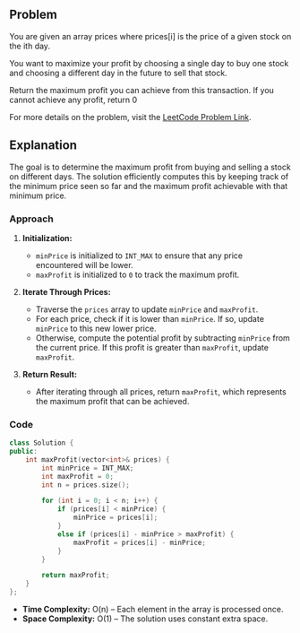 ## Problem

You are given an array prices where prices[i] is the price of a given stock on the ith day.

You want to maximize your profit by choosing a single day to buy one stock and choosing a different day in the future to sell that stock.

Return the maximum profit you can achieve from this transaction. If you cannot achieve any profit, return 0

For more details on the problem, visit the [LeetCode Problem Link](https://leetcode.com/problems/best-time-to-buy-and-sell-stock/).

## Explanation

The goal is to determine the maximum profit from buying and selling a stock on different days. The solution efficiently computes this by keeping track of the minimum price seen so far and the maximum profit achievable with that minimum price.

### Approach

1. **Initialization:**
   - `minPrice` is initialized to `INT_MAX` to ensure that any price encountered will be lower.
   - `maxProfit` is initialized to `0` to track the maximum profit.

2. **Iterate Through Prices:**
   - Traverse the `prices` array to update `minPrice` and `maxProfit`.
   - For each price, check if it is lower than `minPrice`. If so, update `minPrice` to this new lower price.
   - Otherwise, compute the potential profit by subtracting `minPrice` from the current price. If this profit is greater than `maxProfit`, update `maxProfit`.

3. **Return Result:**
   - After iterating through all prices, return `maxProfit`, which represents the maximum profit that can be achieved.

### Code

```cpp
class Solution {
public:
    int maxProfit(vector<int>& prices) {
        int minPrice = INT_MAX;
        int maxProfit = 0;
        int n = prices.size();

        for (int i = 0; i < n; i++) {
            if (prices[i] < minPrice) {
                minPrice = prices[i]; 
            }
            else if (prices[i] - minPrice > maxProfit) {
                maxProfit = prices[i] - minPrice; 
            }
        }

        return maxProfit;
    }
};
```

- **Time Complexity:** O(n) – Each element in the array is processed once.
- **Space Complexity:** O(1) – The solution uses constant extra space.
